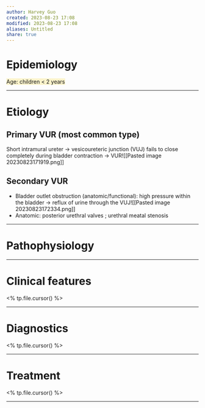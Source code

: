 ```yaml
---
author: Harvey Guo
created: 2023-08-23 17:08
modified: 2023-08-23 17:08
aliases: Untitled
share: true
---
```

# Epidemiology
<span style="background:rgba(240, 200, 0, 0.2)">Age: children &lt; 2 years</span>

---
# Etiology
## Primary VUR (most common type)
Short intramural ureter → vesicoureteric junction (VUJ) fails to close completely during bladder contraction → VUR![[Pasted image 20230823171919.png]]
## Secondary VUR
- Bladder outlet obstruction (anatomic/functional): high pressure within the bladder → reflux of urine through the VUJ![[Pasted image 20230823172334.png]]
- Anatomic: posterior urethral valves ; urethral meatal stenosis

---
# Pathophysiology


---
# Clinical features
<% tp.file.cursor() %>

---
# Diagnostics
<% tp.file.cursor() %>

---
# Treatment
<% tp.file.cursor() %>

---

